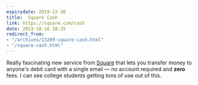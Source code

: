 ```yaml
---
expirydate: 2019-12-30
title:  Square Cash
link: https://square.com/cash
date: 2013-10-16 18:35
redirect_from:
- "/archives/13289-square-cash.html"
- "/square-cash.html"
---
```



Really fascinating new service from [Square](https://square.com/) that lets you transfer money to anyone's debit card with a single email &mdash; no account required and **zero** fees. I can see college students getting tons of use out of this.
